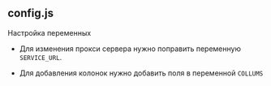 ## config.js
Настройка переменных

 - Для изменения прокси сервера нужно поправить переменную ```SERVICE_URL```.

 - Для добавления колонок нужно добавить поля в переменной ```COLLUMS```
